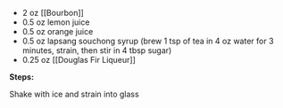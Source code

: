 - 2 oz [[Bourbon]]
- 0.5 oz lemon juice
- 0.5 oz orange juice
- 0.5 oz lapsang souchong syrup (brew 1 tsp of tea in 4 oz water for 3 minutes, strain,  then stir in 4 tbsp sugar)
- 0.25 oz [[Douglas Fir Liqueur]]

**Steps:**

Shake with ice and strain into glass